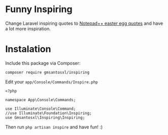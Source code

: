 # Funny Inspiring

Change Laravel inspiring quotes to [Notepad++ easter egg quotes](http://en.wikipedia.org/wiki/Notepad%2B%2B#Easter_egg) and have a lot more inspiration.

# Instalation

Include this package via Composer:

    composer require gmsantosxl/inspiring
	
Edit your `app/Console/Commands/Inspire.php`

    <?php
	
    namespace App\Console\Commands;

	use Illuminate\Console\Command;
	//use Illuminate\Foundation\Inspiring;
	use Gmsantosxl\Inspiring\Inspiring;
	
Then run `php artisan inspire` and have fun! :)
